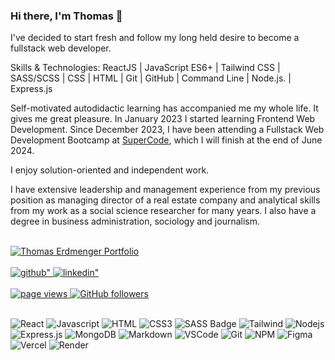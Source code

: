 ### Hi there, I'm Thomas 👋

<p>I've decided to start fresh and follow my long held desire to become a fullstack web developer.</p> 
<p>Skills & Technologies: ReactJS | JavaScript ES6+ | Tailwind CSS | SASS/SCSS | CSS | HTML | Git | GitHub | Command Line | Node.js. | Express.js </p> 
<p>Self-motivated autodidactic learning has accompanied me my whole life. It gives me great pleasure. In January 2023 I started learning Frontend Web Development. Since December 2023, I have been attending a Fullstack Web Development Bootcamp at 
<a
  href="https://www.super-code.de/"
  target="_blank"
  >SuperCode</a>, which I will finish at the end of June 2024.</p>
<p>I enjoy solution-oriented and independent work.</p>
<p>I have extensive leadership and management experience from my previous position as managing director of a real estate company and analytical skills from my work as a social science researcher for many years. I also have a degree in business administration, sociology and journalism.</p>

<br> 

 <a href="https://portfolio-twpg.onrender.com/" target="blank">
  <img src="https://img.shields.io/badge/Website-3B4247?style=for-the-badge&logo=medium&logoColor=white&bgColor=" alt="Thomas Erdmenger Portfolio" />
 </a>

<br>
<br>

<a href="https://github.com/thomaserdmenger" target="_blank">
  <img src=https://img.shields.io/badge/github-%2324292e.svg?&style=for-the-badge&logo=github&logoColor=white alt=github" />
</a>
<a href="https://www.linkedin.com/in/thomaserdmenger/" target="_blank">
  <img src=https://img.shields.io/badge/linkedin-%231E77B5.svg?&style=for-the-badge&logo=linkedin&logoColor=white alt=linkedin" />
</a>
<br>
<br>
<a href="https://github.com/thomaserdmenger">
  <img src="https://komarev.com/ghpvc/?username=thomaserdmenger" alt="page views">
</a>
<a href="https://github.com/thomaserdmenger?tab=followers">
  <img alt="GitHub followers" src="https://img.shields.io/github/followers/thomaserdmenger?color=green&logo=github">
</a>

<br>
<br>

![React](https://img.shields.io/badge/-React-09131B?style=for-the-badge&logo=react&logoColor=61DBFB)
![Javascript](https://img.shields.io/badge/Javascript-09131B?style=for-the-badge&logo=javascript)
![HTML](https://img.shields.io/badge/HTML5-09131B?style=for-the-badge&logo=html5)
![CSS3](https://img.shields.io/badge/CSS3-09131B?style=for-the-badge&logo=css3&logoColor=1572B6)
![SASS Badge](https://img.shields.io/badge/Sass-09131B?style=for-the-badge&logo=sass)
![Tailwind](https://img.shields.io/badge/Tailwind_CSS-09131B?style=for-the-badge&logo=tailwindcss&)
![Nodejs](https://img.shields.io/badge/Nodejs-09131B?style=for-the-badge&logo=node.js&logoColor=3C873A)
![Express.js](https://img.shields.io/badge/Express.js-09131B?style=for-the-badge&logo=express&logoColor=white)
![MongoDB](https://img.shields.io/badge/MongoDB-09131B?style=for-the-badge&logo=mongodb)
![Markdown](https://img.shields.io/badge/Markdown-09131B?style=for-the-badge&logo=markdown&logoColor=white)
![VSCode](https://img.shields.io/badge/Visual_Studio-09131B?style=for-the-badge&logo=visual%20studio&logoColor=005BA4)
![Git](https://img.shields.io/badge/Git-09131B?style=for-the-badge&logo=git)
![NPM](https://img.shields.io/badge/NPM-%23CB3837.svg?style=for-the-badge&logo=npm&logoColor=white)
![Figma](https://img.shields.io/badge/figma-%23F24E1E.svg?style=for-the-badge&logo=figma&logoColor=white)
![Vercel](https://img.shields.io/badge/Vercel-09131B?style=for-the-badge&logo=Vercel&logoColor=white)
![Render](https://img.shields.io/badge/Render-09131B?style=for-the-badge&logo=Render&logoColor=white)

<!-- ![Typescript](https://img.shields.io/badge/Typescript-09131B?style=for-the-badge&logo=typescript) -->
<!-- ![React Native](https://img.shields.io/badge/React_Native-09131B?style=for-the-badge&logo=react&logoColor=61DAFB) -->
<!-- ![Next.js](https://img.shields.io/badge/next.js-09131B?style=for-the-badge&logo=nextdotjs&logoColor=white) -->

